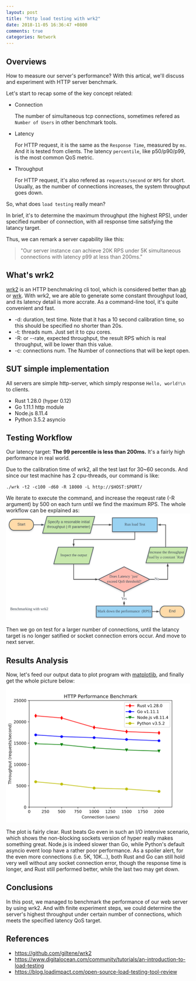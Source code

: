 ```yaml
---
layout: post
title: "http load testing with wrk2"
date: 2018-11-05 16:36:47 +0800
comments: true
categories: Network
---
```


## Overviews

How to measure our server's performance?
With this artical, we'll discuss and experiment with HTTP server benchmark.

Let's start to recap some of the key concept related:

- Connection

    The number of simultaneous tcp connections, sometimes refered as `Number of Users` in other benchmark tools.

- Latency

    For HTTP request, it is the same as the `Response Time`, measured by `ms`. And it is tested from clients.
    The latency `percentile`, like p50/p90/p99, is the most common QoS metric.

- Throughput

    For HTTP request, it's also refered as `requests/second` or `RPS` for short. Usually, as the number of connections increases, the system throughput goes down.

So, what does `load testing` really mean?

In brief, it's to determine the maximum throughput (the highest RPS), under specified number of connection, with all response time satisfying the latancy target.

Thus, we can remark a server capability like this:
> "Our server instance can achieve 20K RPS under 5K simultaneous connections with latency p99 at less than 200ms."

## What's wrk2
[wrk2](https://github.com/giltene/wrk2) is an HTTP benchmakring cli tool, which is considered better than [ab](https://httpd.apache.org/docs/2.4/programs/ab.html) or [wrk](https://github.com/wg/wrk).
With wrk2, we are able to generate some constant throughput load, and its latency detail is more accrate. As a command-line tool, it's quite convenient and fast.

- -d: duration, test time. Note that it has a 10 second calibration time, so this should be specified no shorter than 20s.
- -t: threads num. Just set it to cpu cores.
- -R: or --rate, expected throughput, the result RPS which is real throughput, will be lower than this value.
- -c: connections num. The Number of connections that will be kept open.

## SUT simple implementation

All servers are simple http-server, which simply response `Hello, world!\n` to clients.

- Rust 1.28.0 (hyper 0.12)
- Go 1.11.1 http module
- Node.js 8.11.4
- Python 3.5.2 asyncio

## Testing Workflow
Our latency target: **The 99 percentile is less than 200ms.** It's a fairly high performance in real world.

Due to the calibration time of wrk2, all the test last for 30~60 seconds.
And since our test machine has 2 cpu-threads, our command is like:
```
./wrk -t2 -c100 -d60 -R 18000 -L http://$HOST:$PORT/
```
We iterate to execute the command, and increase the reqeust rate (-R argument) by 500 on each turn until we find the maximum RPS. The whole workflow can be explained as:
![](/images/http-load-testing-with-wrk2/hb_wf.svg)

Then we go on test for a larger number of connections, until the latancy target is no longer satified or socket connection errors occur. And move to next server.

## Results Analysis
Now, let's feed our output data to plot program with [matplotlib](https://matplotlib.org/3.0.0/), and finally get the whole picture below:
![](/images/http-load-testing-with-wrk2/http_performance_benchmark.svg)

The plot is fairly clear. Rust beats Go even in such an I/O intensive scenario, which shows the non-blocking sockets version of hyper really makes something great. Node.js is indeed slower than Go, while Python's default asyncio event loop have a rather poor performance.
As a spoiler alert, for the even more connections (i.e. 5K, 10K...), both Rust and Go can still hold very well without any socket connection error, though the response time is longer, and Rust still performed better, while the last two may get down.

## Conclusions
In this post, we managed to benchmark the performance of our web server by using wrk2. And with finite experiment steps, we could determine the server's highest throughput under certain number of connections, which meets the specified latency QoS target.

## References
- https://github.com/giltene/wrk2
- https://www.digitalocean.com/community/tutorials/an-introduction-to-load-testing
- https://blog.loadimpact.com/open-source-load-testing-tool-review
